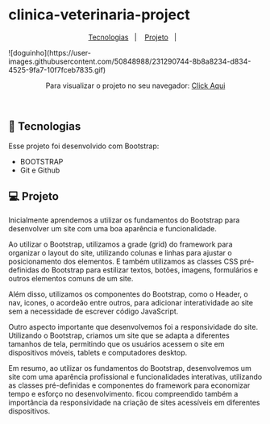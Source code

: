 # clinica-veterinaria-project


<p align="center">
  <a href="#-tecnologias">Tecnologias</a>&nbsp;&nbsp;&nbsp;|&nbsp;&nbsp;&nbsp;
  <a href="#-projeto">Projeto</a>&nbsp;&nbsp;&nbsp;|&nbsp;&nbsp;&nbsp;
</p>
![doguinho](https://user-images.githubusercontent.com/50848988/231290744-8b8a8234-d834-4525-9fa7-10f7fceb7835.gif)

<br>

<p align="center"> Para visualizar o projeto no seu navegador:
  <a href="https://clinica-veterinaria-project.netlify.app/" target="_blank"> Click Aqui <a/>
</p>

<br>

## 🚀 Tecnologias

Esse projeto foi desenvolvido com Bootstrap:

- BOOTSTRAP
- Git e Github

## 💻 Projeto

Inicialmente aprendemos a utilizar os fundamentos do Bootstrap para desenvolver um site com uma boa aparência e funcionalidade.

Ao utilizar o Bootstrap, utilizamos a grade (grid) do framework para organizar o layout do site, utilizando colunas e linhas para ajustar o posicionamento dos elementos. E também utilizamos as classes CSS pré-definidas do Bootstrap para estilizar textos, botões, imagens, formulários e outros elementos comuns de um site.

Além disso, utilizamos os componentes do Bootstrap, como o Header, o nav, icones, o acordeão entre outros, para adicionar interatividade ao site sem a necessidade de escrever código JavaScript.

Outro aspecto importante que desenvolvemos foi a responsividade do site. Utilizando o Bootstrap, criamos um site que se adapta a diferentes tamanhos de tela, permitindo que os usuários acessem o site em dispositivos móveis, tablets e computadores desktop.

Em resumo, ao utilizar os fundamentos do Bootstrap, desenvolvemos um site com uma aparência profissional e funcionalidades interativas, utilizando as classes pré-definidas e componentes do framework para economizar tempo e esforço no desenvolvimento. ficou compreendido também a importância da responsividade na criação de sites acessíveis em diferentes dispositivos.
